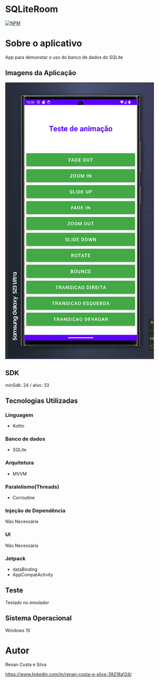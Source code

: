 # SQLiteRoom
[![NPM](https://img.shields.io/npm/l/react)](https://github.com/RenanCostaSilva/Animacao/blob/master/LICENSE)


# Sobre o aplicativo
App para demonstar o uso do banco de dados do SQLite

## Imagens da Aplicação
![mobile 1](https://github.com/RenanCostaSilva/Animacao/blob/master/imagem1.png)

## SDK
minSdk: 24 / alvo: 33

## Tecnologias Utilizadas

### Linguagem
- Kotlin

### Banco de dados
- SQLite

### Arquitetura
- MVVM

### Paralelismo(Threads)
- Corroutine

### Injeção de Dependência
Não Necessária

### UI
Não Necessária

### Jetpack
- dataBinding
- AppCompatActivity

## Teste
Testado no emulador

## Sistema Operacional
Windows 10

# Autor
Renan Costa e Silva

https://www.linkedin.com/in/renan-costa-e-silva-39218a124/
